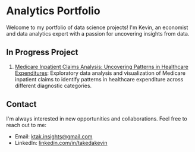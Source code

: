 # Analytics Portfolio

Welcome to my portfolio of data science projects! I'm Kevin, an economist and data analytics expert with a passion for uncovering insights from data.

## In Progress Project

1. [Medicare Inpatient Claims Analysis: Uncovering Patterns in Healthcare Expenditures](https://github.com/ktakinsights/insight-fabricator/blob/17d5965326a9427a7b342aadca6e12eeb7f699ec/Medicare%20PUF%20Report.ipynb): 
Exploratory data analysis and visualization of Medicare inpatient claims to identify patterns in healthcare expenditure across different diagnostic categories.

## Contact

I'm always interested in new opportunities and collaborations. Feel free to reach out to me:

- Email: ktak.insights@gmail.com
- LinkedIn: [linkedin.com/in/takedakevin](https://linkedin.com/in/takedakevin)
